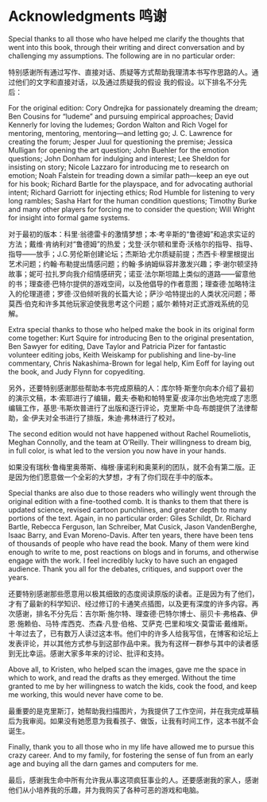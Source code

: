 # Acknowledgments 鸣谢

Special thanks to all those who have helped me clarify the thoughts that went into this book, through their writing and direct conversation and by challenging my assumptions. The following are in no particular order:

特别感谢所有通过写作、直接对话、质疑等方式帮助我理清本书写作思路的人。通过他们的文字和直接对话，以及通过质疑我的假设
我的假设。以下排名不分先后：

For the original edition: Cory Ondrejka for passionately dreaming the dream; Ben Cousins for “ludeme” and pursuing empirical approaches; David Kennerly for loving the ludemes; Gordon Walton and Rich Vogel for mentoring, mentoring, mentoring—and letting go; J. C. Lawrence for creating the forum; Jesper Juul for questioning the premise; Jessica Mulligan for opening the art question; John Buehler for the emotion questions; John Donham for indulging and interest; Lee Sheldon for insisting on story; Nicole Lazzaro for introducing me to research on emotion; Noah Falstein for treading down a similar path—keep an eye out for his book; Richard Bartle for the playspace, and for advocating authorial intent; Richard Garriott for injecting ethics; Rod Humble for listening to very long rambles; Sasha Hart for the human condition questions; Timothy Burke and many other players for forcing me to consider the question; Will Wright for insight into formal game systems.

对于最初的版本：科里·翁德雷卡的激情梦想；本·考辛斯的“鲁德姆”和追求实证的方法；戴维·肯纳利对“鲁德姆”的热爱；戈登·沃尔顿和里奇·沃格尔的指导、指导、指导——放手；J.C.劳伦斯创建论坛；杰斯珀·尤尔质疑前提；杰西卡·穆里根提出艺术问题；约翰·布勒提出情感问题；约翰·多纳姆纵容并激发兴趣；李·谢尔顿坚持故事；妮可·拉扎罗向我介绍情感研究；诺亚·法尔斯坦踏上类似的道路——留意他的书；理查德·巴特尔提供的游戏空间，以及他倡导的作者意图；理查德·加略特注入的伦理道德；罗德·汉伯倾听我的长篇大论；萨沙·哈特提出的人类状况问题；蒂莫西·伯克和许多其他玩家迫使我思考这个问题；威尔·赖特对正式游戏系统的见解。

Extra special thanks to those who helped make the book in its original form come together: Kurt Squire for introducing Ben to the original presentation, Ben Sawyer for editing, Dave Taylor and Patricia Pizer for fantastic volunteer editing jobs, Keith Weiskamp for publishing and line-by-line commentary, Chris Nakashima-Brown for legal help, Kim Eoff for laying out the book, and Judy Flynn for copyediting.

另外，还要特别感谢那些帮助本书完成原稿的人：库尔特·斯奎尔向本介绍了最初的演示文稿，本·索耶进行了编辑，戴夫·泰勒和帕特里夏·皮泽尔出色地完成了志愿编辑工作，基思·韦斯坎普进行了出版和逐行评论，克里斯·中岛·布朗提供了法律帮助，金·伊夫对全书进行了排版，朱迪·弗林进行了校对。

The second edition would not have happened without Rachel Roumeliotis, Meghan Connolly, and the team at O’Reilly. Their willingness to dream big, in full color, is what led to the version you now have in your hands.

如果没有瑞秋·鲁梅里奥蒂斯、梅根·康诺利和奥莱利的团队，就不会有第二版。正是因为他们愿意做一个全彩的大梦想，才有了你们现在手中的版本。

Special thanks are also due to those readers who willingly went through the original edition with a fine-toothed comb. It is thanks to them that there is updated science, revised cartoon punchlines, and greater depth to many portions of the text. Again, in no particular order: Giles Schildt, Dr. Richard Bartle, Rebecca Ferguson, Ian Schreiber, Mat Cusick, Jason VandenBerghe, Isaac Barry, and Evan Moreno-Davis. After ten years, there have been tens of thousands of people who have read the book. Many of them were kind enough to write to me, post reactions on blogs and in forums, and otherwise engage with the work. I feel incredibly lucky to have such an engaged audience. Thank you all for the debates, critiques, and support over the years.

还要特别感谢那些愿意用以极其细致的态度阅读原版的读者。正是因为有了他们，才有了最新的科学知识、经过修订的卡通笑点插图，以及更有深度的许多内容。再次感谢，排名不分先后：吉尔斯·施尔特、理查德·巴特尔博士、丽贝卡·弗格森、伊恩·施赖伯、马特·库西克、杰森·凡登·伯格、艾萨克·巴里和埃文·莫雷诺·戴维斯。十年过去了，已有数万人读过这本书。他们中的许多人给我写信，在博客和论坛上发表评论，并以其他方式参与到这部作品中来。我为有这样一群参与其中的读者感到无比幸运。感谢大家多年来的讨论、批评和支持。

Above all, to Kristen, who helped scan the images, gave me the space in which to work, and read the drafts as they emerged. Without the time granted to me by her willingness to watch the kids, cook the food, and keep me working, this would never have come to be.

最重要的是克里斯汀，她帮助我扫描图片，为我提供了工作空间，并在我完成草稿后为我审阅。如果没有她愿意为我看孩子、做饭，让我有时间工作，这本书就不会诞生。

Finally, thank you to all those who in my life have allowed me to pursue this crazy career. And to my family, for fostering the sense of fun from an early age and buying all the darn games and computers for me.

最后，感谢我生命中所有允许我从事这项疯狂事业的人。还要感谢我的家人，感谢他们从小培养我的乐趣，并为我购买了各种可恶的游戏和电脑。